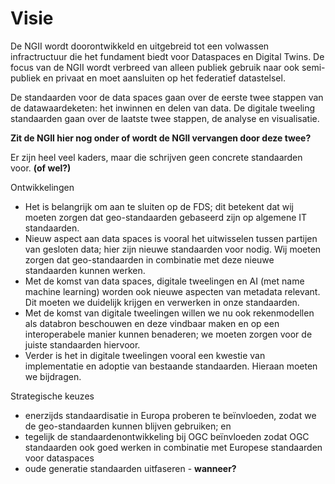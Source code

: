 # Visie

De NGII wordt doorontwikkeld en uitgebreid tot een volwassen infractructuur die het fundament biedt voor Dataspaces en Digital Twins. De focus van de NGII wordt verbreed van alleen publiek gebruik naar ook semi-publiek en privaat en moet aansluiten op het federatief datastelsel.

De standaarden voor de data spaces gaan over de eerste twee stappen van de datawaardeketen: het inwinnen en delen van data. De digitale tweeling standaarden gaan over de laatste twee stappen, de analyse en visualisatie. 

**Zit de NGII hier nog onder of wordt de NGII vervangen door deze twee?**

Er zijn heel veel kaders, maar die schrijven geen concrete standaarden voor. **(of wel?)**

Ontwikkelingen
- Het is belangrijk om aan te sluiten op de FDS; dit betekent dat wij moeten zorgen dat geo-standaarden gebaseerd zijn op algemene IT standaarden.
- Nieuw aspect aan data spaces is vooral het uitwisselen tussen partijen van gesloten data; hier zijn nieuwe standaarden voor nodig. Wij moeten zorgen dat geo-standaarden in combinatie met deze nieuwe standaarden kunnen werken.
- Met de komst van data spaces, digitale tweelingen en AI (met name machine learning) worden ook nieuwe aspecten van metadata relevant. Dit moeten we duidelijk krijgen en verwerken in onze standaarden.
- Met de komst van digitale tweelingen willen we nu ook rekenmodellen als databron beschouwen en deze vindbaar maken en op een interoperabele manier kunnen benaderen; we moeten zorgen voor de juiste standaarden hiervoor.
- Verder is het in digitale tweelingen vooral een kwestie van implementatie en adoptie van bestaande standaarden. Hieraan moeten we bijdragen.

Strategische keuzes
- enerzijds standaardisatie in Europa proberen te beïnvloeden, zodat we de geo-standaarden kunnen blijven gebruiken; en
- tegelijk de standaardenontwikkeling bij OGC beïnvloeden zodat OGC standaarden ook goed werken in combinatie met Europese standaarden voor dataspaces
- oude generatie standaarden uitfaseren - **wanneer?** 